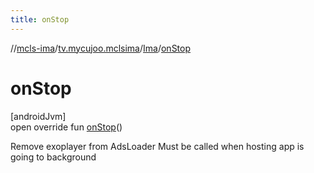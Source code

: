 ```yaml
---
title: onStop
---
```

//[mcls-ima](../../../index.html)/[tv.mycujoo.mclsima](../index.html)/[Ima](index.html)/[onStop](on-stop.html)



# onStop



[androidJvm]\
open override fun [onStop](on-stop.html)()



Remove exoplayer from AdsLoader Must be called when hosting app is going to background




